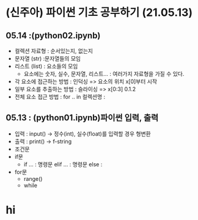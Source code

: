 # (신주아) 파이썬 기초 공부하기 (21.05.13)
## 05.14 :(python02.ipynb)
 + 컬렉션 자료형 : 순서있는지, 없는지
 + 문자열 (str) :문자열들의 모임
 + 리스트 (list) : 요소들의 모임
   + 요소에는 숫자, 실수, 문자열, 리스트... : 여러가지 자료형을 가질 수 있다.
  + 각 요소에 접근하는 방법 : 인덕싱 => 요소의 위치 x[0]부터 시작
  + 일부 요소를 추출하는 방법 : 슬라이싱 => x[0:3] 0.1.2
  + 전체 요소 접근 방법 : for .. in 컬렉션명 :


## 05.13 : (python01.ipynb)파이썬 입력, 출력
+ 입력 : input() -> 정수(int), 실수(float)를 입력할 경우 형변환
+ 출력 : print() -> f-string
+ 조건문
+ if문
  + if ... : 명령문 elif ... : 명령문 else :
+ for문
  + range()
  + while

# hi
